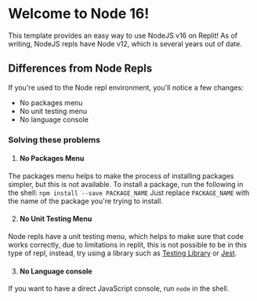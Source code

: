 # Welcome to Node 16!

This template provides an easy way to use NodeJS v16 on Replit! As of writing, NodeJS repls have Node v12, which is several years out of date.

## Differences from Node Repls
If you're used to the Node repl environment, you'll notice a few changes:
- No packages menu
- No unit testing menu
- No language console

### Solving these problems
1. #### No Packages Menu
The packages menu helps to make the process of installing packages simpler, but this is not available. To install a package, run the following in the shell:
`npm install --save PACKAGE_NAME`
Just replace `PACKAGE_NAME` with the name of the package you're trying to install.

2. #### No Unit Testing Menu
Node repls have a unit testing menu, which helps to make sure that code works correctly, due to limitations in replit, this is not possible to be in this type of repl, instead, try using a library such as [Testing Library](https://testing-library.com/) or [Jest](https://jestjs.io/).

3. #### No Language console
If you want to have a direct JavaScript console, run `node` in the shell.